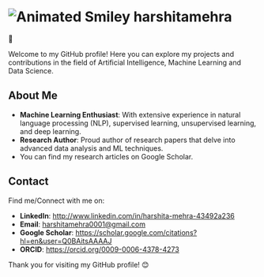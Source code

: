 # ![Animated Smiley](https://media.giphy.com/media/3o6Zt8zIb4Oe7s5V9W/giphy.gif) harshitamehra

🙏

Welcome to my GitHub profile! Here you can explore my projects and contributions in the field of Artificial Intelligence, Machine Learning and Data Science.

## About Me
- **Machine Learning Enthusiast**: With extensive experience in natural language processing (NLP), supervised learning, unsupervised learning, and deep learning.
- **Research Author**: Proud author of research papers that delve into advanced data analysis and ML techniques.
- You can find my research articles on Google Scholar.


## Contact

Find me/Connect with me on:
- **LinkedIn**: http://www.linkedin.com/in/harshita-mehra-43492a236
- **Email**: harshitamehra0001@gmail.com
- **Google Scholar**: https://scholar.google.com/citations?hl=en&user=Q0BAitsAAAAJ
- **ORCID**: https://orcid.org/0009-0006-4378-4273

Thank you for visiting my GitHub profile! 😊

